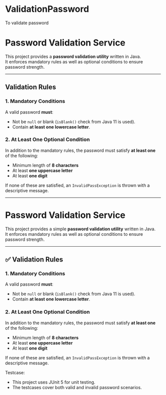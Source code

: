 # ValidationPassword
To validate password

# Password Validation Service

This project provides a  **password validation utility** written in Java.  
It enforces mandatory rules as well as optional conditions to ensure password strength.

---

##  Validation Rules

### 1. Mandatory Conditions
A valid password **must**:
- Not be `null` or blank (`isBlank()` check from Java 11 is used).
- Contain **at least one lowercase letter**.

### 2. At Least One Optional Condition
In addition to the mandatory rules, the password must satisfy **at least one** of the following:
- Minimum length of **8 characters**
- At least **one uppercase letter**
- At least **one digit**

If none of these are satisfied, an `InvalidPassException` is thrown with a descriptive message.

---
# Password Validation Service

This project provides a simple **password validation utility** written in Java.  
It enforces mandatory rules as well as optional conditions to ensure password strength.

---

## ✅ Validation Rules

### 1. Mandatory Conditions
A valid password **must**:
- Not be `null` or blank (`isBlank()` check from Java 11 is used).
- Contain **at least one lowercase letter**.

### 2. At Least One Optional Condition
In addition to the mandatory rules, the password must satisfy **at least one** of the following:
- Minimum length of **8 characters**
- At least **one uppercase letter**
- At least **one digit**

If none of these are satisfied, an `InvalidPassException` is thrown with a descriptive message.

Testcase:
- This project uses JUnit 5 for unit testing.
- The testcases cover both valid and invalid password scenarios.



